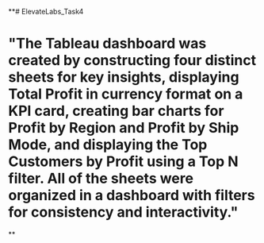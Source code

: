 **# ElevateLabs_Task4
# "The Tableau dashboard was created by constructing four distinct sheets for key insights, displaying Total Profit in currency format on a KPI card, creating bar charts for Profit by Region and Profit by Ship Mode, and displaying the Top Customers by Profit using a Top N filter. All of the sheets were organized in a dashboard with filters for consistency and interactivity."
**
